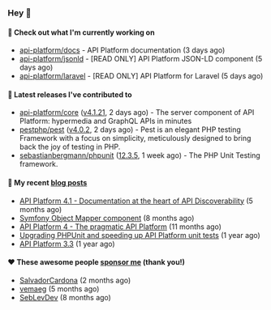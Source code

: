### Hey 👋

#### 👷 Check out what I'm currently working on

- [api-platform/docs](https://github.com/api-platform/docs) - API Platform documentation (3 days ago)
- [api-platform/jsonld](https://github.com/api-platform/jsonld) - [READ ONLY] API Platform JSON-LD component (5 days ago)
- [api-platform/laravel](https://github.com/api-platform/laravel) - [READ ONLY] API Platform for Laravel (5 days ago)

#### 🔭 Latest releases I've contributed to

- [api-platform/core](https://github.com/api-platform/core) ([v4.1.21](https://github.com/api-platform/core/releases/tag/v4.1.21), 2 days ago) - The server component of API Platform: hypermedia and GraphQL APIs in minutes
- [pestphp/pest](https://github.com/pestphp/pest) ([v4.0.2](https://github.com/pestphp/pest/releases/tag/v4.0.2), 2 days ago) - Pest is an elegant PHP testing Framework with a focus on simplicity, meticulously designed to bring back the joy of testing in PHP.
- [sebastianbergmann/phpunit](https://github.com/sebastianbergmann/phpunit) ([12.3.5](https://github.com/sebastianbergmann/phpunit/releases/tag/12.3.5), 1 week ago) - The PHP Unit Testing framework.

#### 📜 My recent [blog posts](https://soyuka.me)

- [API Platform 4.1 - Documentation at the heart of API Discoverability](https://soyuka.me/api-platform-4-1-documentation-heart-api-discoverability/) (5 months ago)
- [Symfony Object Mapper component](https://soyuka.me/symfony-object-mapper-component/) (8 months ago)
- [API Platform 4 - The pragmatic API Platform](https://soyuka.me/api-platform-4-the-pragmatic-api-platform/) (11 months ago)
- [Upgrading PHPUnit and speeding up API Platform unit tests](https://soyuka.me/upgrading-phpunit-and-speeding-up-api-platform-unit-tests/) (1 year ago)
- [API Platform 3.3](https://soyuka.me/api-platform-3.3/) (1 year ago)

#### ❤️ These awesome people [sponsor me](https://github.com/sponsors/soyuka) (thank you!)

- [SalvadorCardona](https://github.com/SalvadorCardona) (2 months ago)
- [vemaeg](https://github.com/vemaeg) (5 months ago)
- [SebLevDev](https://github.com/SebLevDev) (8 months ago)
